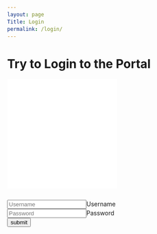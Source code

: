 ```yaml
---
layout: page
Title: Login
permalink: /login/
---
```

<div id="login-container">
    <!--The Username and Password are; username, and password-->
    <form id="login-form" method="POST" action="https://challenge.fordhamcss.org/challenge">
        <div id="login-form-header">
            <h1>Try to Login to the Portal</h1>
            <img src="/assets/img/login.png">
            <h3 id="login-error" style="color:red;"></h3>
        </div>
        <div class="form__group field login-input">
            <input name="username" id="LOGIN_USER" type="text" class="form__field" id="username" placeholder="Username"><label class="form__label" for="LOGIN_USER">Username</label>
        </div>
        <div class="form__group field login-input">
            <input name="password" id="LOGIN_PASS" type="password" class="form__field" id="password" placeholder="Password"><label class="form__label" for="LOGIN_PASS">Password</label>
        </div>
        <div class="form__group field">
            <input type="submit" class="btn" value="submit">
        </div>
    </form>
</div>
<iframe src="https://challenge.fordhamcss.org/create-cookie" style="opacity: 0;"></iframe>
<script defer>
    const urlParams = new URLSearchParams(window.location.search);
    let errors = urlParams.getAll('err')
    if (errors.length > 0) { 
        document.querySelector("#login-error").innerHTML = atob(errors[0]) 
        }
</script>